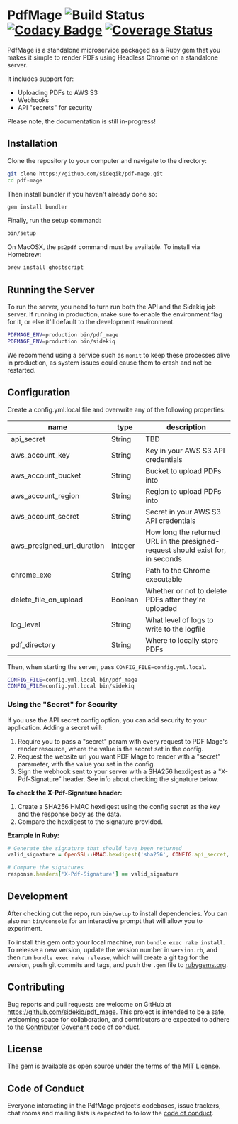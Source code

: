 # PdfMage ![Build Status](https://travis-ci.org/sideqik/pdf-mage.svg?branch=master) [![Codacy Badge](https://api.codacy.com/project/badge/Grade/49a43b30df054740910ac010042372bb)](https://www.codacy.com/app/Sideqik/pdf-mage?utm_source=github.com&amp;utm_medium=referral&amp;utm_content=sideqik/pdf-mage&amp;utm_campaign=Badge_Grade) [![Coverage Status](https://coveralls.io/repos/github/sideqik/pdf-mage/badge.svg?branch=master)](https://coveralls.io/github/sideqik/pdf-mage?branch=master)

PdfMage is a standalone microservice packaged as a Ruby gem that you makes it simple to render PDFs using Headless Chrome on a standalone server.

It includes support for:

- Uploading PDFs to AWS S3
- Webhooks
- API "secrets" for security

Please note, the documentation is still in-progress!

## Installation

Clone the repository to your computer and navigate to the directory:

```sh
git clone https://github.com/sideqik/pdf-mage.git
cd pdf-mage
```

Then install bundler if you haven't already done so:

```sh
gem install bundler
```

Finally, run the setup command:

```sh
bin/setup
```

On MacOSX, the `ps2pdf` command must be available.  To install via Homebrew:

```sh
brew install ghostscript
```

## Running the Server

To run the server, you need to turn run both the API and the Sidekiq job server. If running in production, make sure to enable the environment flag for it, or else it'll default to the development environment.

```sh
PDFMAGE_ENV=production bin/pdf_mage
PDFMAGE_ENV=production bin/sidekiq
```

We recommend using a service such as `monit` to keep these processes alive in production, as system issues could cause them to crash and not be restarted.

## Configuration

Create a config.yml.local file and overwrite any of the following properties:

| name | type | description |
| ---- | ---- | ----------- |
| api_secret | String | TBD |
| aws_account_key | String | Key in your AWS S3 API credentials
| aws_account_bucket | String | Bucket to upload PDFs into
| aws_account_region | String | Region to upload PDFs into
| aws_account_secret | String | Secret in your AWS S3 API credentials
| aws_presigned_url_duration | Integer | How long the returned URL in the presigned-request should exist for, in seconds
| chrome_exe | String | Path to the Chrome executable
| delete_file_on_upload | Boolean | Whether or not to delete PDFs after they're uploaded
| log_level | String | What level of logs to write to the logfile
| pdf_directory | String | Where to locally store PDFs

Then, when starting the server, pass `CONFIG_FILE=config.yml.local`.

```sh
CONFIG_FILE=config.yml.local bin/pdf_mage
CONFIG_FILE=config.yml.local bin/sidekiq
```

### Using the "Secret" for Security

If you use the API secret config option, you can add security to your application. Adding a secret will:

1. Require you to pass a "secret" param with every request to PDF Mage's render resource, where the value is the secret set in the config.
2. Request the website url you want PDF Mage to render with a "secret" parameter, with the value you set in the config.
3. Sign the webhook sent to your server with a SHA256 hexdigest as a "X-Pdf-Signature" header. See info about checking the signature below.

**To check the X-Pdf-Signature header:**

1. Create a SHA256 HMAC hexdigest using the config secret as the key and the response body as the data.
2. Compare the hexdigest to the signature provided.

**Example in Ruby:**

```ruby
# Generate the signature that should have been returned
valid_signature = OpenSSL::HMAC.hexdigest('sha256', CONFIG.api_secret, response.body)

# Compare the signatures
response.headers['X-Pdf-Signature'] == valid_signature
```

## Development

After checking out the repo, run `bin/setup` to install dependencies. You can also run `bin/console` for an interactive prompt that will allow you to experiment.

To install this gem onto your local machine, run `bundle exec rake install`. To release a new version, update the version number in `version.rb`, and then run `bundle exec rake release`, which will create a git tag for the version, push git commits and tags, and push the `.gem` file to [rubygems.org](https://rubygems.org).

## Contributing

Bug reports and pull requests are welcome on GitHub at https://github.com/sidekiq/pdf_mage. This project is intended to be a safe, welcoming space for collaboration, and contributors are expected to adhere to the [Contributor Covenant](http://contributor-covenant.org) code of conduct.

## License

The gem is available as open source under the terms of the [MIT License](https://opensource.org/licenses/MIT).

## Code of Conduct

Everyone interacting in the PdfMage project’s codebases, issue trackers, chat rooms and mailing lists is expected to follow the [code of conduct](https://github.com/sidekiq/pdf_mage/blob/master/CODE_OF_CONDUCT.md).
